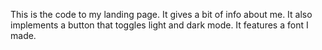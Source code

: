 This is the code to my landing page. It gives a bit of info about me. It also implements a button that toggles light and dark mode. It features a font I made.
